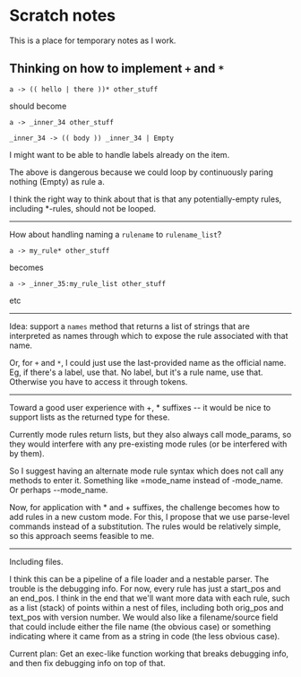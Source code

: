 # Scratch notes

This is a place for temporary notes as I work.

## Thinking on how to implement `+` and `*`

    a -> (( hello | there ))* other_stuff

should become

    a -> _inner_34 other_stuff
    
    _inner_34 -> (( body )) _inner_34 | Empty

I might want to be able to handle labels already on the item.

The above is dangerous because we could loop by continuously paring
nothing (Empty) as rule a.

I think the right way to think about that is that any potentially-empty
rules, including *-rules, should not be looped.

----

How about handling naming a `rulename` to `rulename_list`?

    a -> my_rule* other_stuff

becomes

    a -> _inner_35:my_rule_list other_stuff

etc

---

Idea: support a `names` method that returns a list of
strings that are interpreted as names through which to
expose the rule associated with that name.

Or, for `+` and `*`, I could just use the last-provided
name as the official name. Eg, if there's a label, use that.
No label, but it's a rule name, use that. Otherwise you have
to access it through tokens.

---

Toward a good user experience with +, * suffixes -- it would
be nice to support lists as the returned type for these.

Currently mode rules return lists, but they also always call
mode_params, so they would interfere with any pre-existing
mode rules (or be interfered with by them).

So I suggest having an alternate mode rule syntax which does
not call any methods to enter it. Something like =mode_name
instead of -mode_name. Or perhaps --mode_name.

Now, for application with * and + suffixes, the challenge
becomes how to add rules in a new custom mode. For this, I
propose that we use parse-level commands instead of a
substitution. The rules would be relatively simple, so this
approach seems feasible to me.

---

Including files.

I think this can be a pipeline of a file loader and a nestable
parser. The trouble is the debugging info. For now, every rule
has just a start_pos and an end_pos. I think in the end that we'll
want more data with each rule, such as a list (stack) of points
within a nest of files, including both orig_pos and text_pos with
version number. We would also like a filename/source field that
could include either the file name (the obvious case) or something
indicating where it came from as a string in code (the less obvious
case).

Current plan: Get an exec-like function working that breaks
debugging info, and then fix debugging info on top of that.

